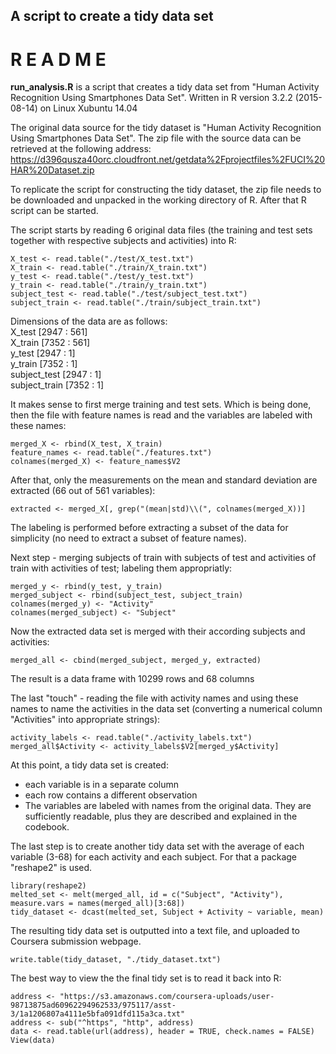 
## A script to create a tidy data set


#        **R E A D M E**


**run_analysis.R** is a script that creates a tidy data set from "Human Activity Recognition Using Smartphones Data Set". Written in R version 3.2.2 (2015-08-14) on Linux Xubuntu 14.04


The original data source for the tidy dataset is "Human Activity Recognition Using Smartphones Data Set". The zip file with the source data can be retrieved at the following address:  
https://d396qusza40orc.cloudfront.net/getdata%2Fprojectfiles%2FUCI%20HAR%20Dataset.zip

To replicate the script for constructing the tidy dataset, the zip file needs to be downloaded and unpacked in the working directory of R. After that R script can be started.

The script starts by reading 6 original data files (the training and test sets together with respective subjects and activities) into R:
```{r, eval = FALSE}
X_test <- read.table("./test/X_test.txt")
X_train <- read.table("./train/X_train.txt")
y_test <- read.table("./test/y_test.txt")
y_train <- read.table("./train/y_train.txt")
subject_test <- read.table("./test/subject_test.txt")
subject_train <- read.table("./train/subject_train.txt")
```

Dimensions of the data are as follows:  
X_test [2947 : 561]  
X_train [7352 : 561]  
y_test [2947 : 1]  
y_train [7352 : 1]  
subject_test [2947 : 1]  
subject_train [7352 : 1]  

It makes sense to first merge training and test sets. Which is being done, then the file with feature names is read and the variables are labeled with these names:
```{r, eval = FALSE}
merged_X <- rbind(X_test, X_train)
feature_names <- read.table("./features.txt")
colnames(merged_X) <- feature_names$V2
```

After that, only the measurements on the mean and standard deviation are extracted (66 out of 561 variables):
```{r, eval = FALSE}
extracted <- merged_X[, grep("(mean|std)\\(", colnames(merged_X))]
```

The labeling is performed before extracting a subset of the data for simplicity (no need to extract a subset of feature names).

Next step - merging subjects of train with subjects of test and activities of train with activities of test; labeling them appropriatly:
```{r, eval = FALSE}
merged_y <- rbind(y_test, y_train)
merged_subject <- rbind(subject_test, subject_train)
colnames(merged_y) <- "Activity"
colnames(merged_subject) <- "Subject"
```

Now the extracted data set is merged with their according subjects and activities:
```{r, eval = FALSE}
merged_all <- cbind(merged_subject, merged_y, extracted)
```
The result is a data frame with 10299 rows and 68 columns

The last "touch" - reading the file with activity names and using these names to name the activities in the data set (converting a numerical column "Activities" into appropriate strings):
```{r, eval = FALSE}
activity_labels <- read.table("./activity_labels.txt")
merged_all$Activity <- activity_labels$V2[merged_y$Activity]
```
At this point, a tidy data set is created:
* each variable is in a separate column
* each row contains a different observation
* The variables are labeled with names from the original data. They are sufficiently readable, plus they are described and explained in the codebook.


The last step is to create another tidy data set with the average of each variable (3-68) for each activity and each subject. For that a package "reshape2" is used.
```{r, eval = FALSE}
library(reshape2)
melted_set <- melt(merged_all, id = c("Subject", "Activity"), measure.vars = names(merged_all)[3:68])
tidy_dataset <- dcast(melted_set, Subject + Activity ~ variable, mean)
```
The resulting tidy data set is outputted into a text file, and uploaded to Coursera submission webpage.
```{r, eval = FALSE}
write.table(tidy_dataset, "./tidy_dataset.txt")
```

The best way to view the the final tidy set is to read it back into R:
```{r, eval = FALSE}
address <- "https://s3.amazonaws.com/coursera-uploads/user-98713875ad60962294962533/975117/asst-3/1a1206807a4111e5bfa091dfd115a3ca.txt"
address <- sub("^https", "http", address)
data <- read.table(url(address), header = TRUE, check.names = FALSE) 
View(data)
```

